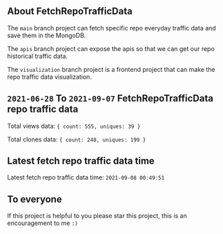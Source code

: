 ## About FetchRepoTrafficData

The `main` branch project can fetch specific repo everyday traffic data and save them in the MongoDB.

The `apis` branch project can expose the apis so that we can get our repo historical traffic data.

The `visualization` branch project is a frontend project that can make the repo traffic data visualization.

## `2021-06-28` To `2021-09-07` FetchRepoTrafficData repo traffic data

Total views data: `{ count: 555, uniques: 39 }`

Total clones data: `{ count: 248, uniques: 199 }`

## Latest fetch repo traffic data time

Latest fetch repo traffic data time: `2021-09-08 00:49:51`

## To everyone

If this project is helpful to you please star this project, this is an encouragement to me `:)`



